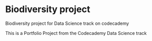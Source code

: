 # Biodiversity project
Biodiversity project for Data Science track on codecademy

This is a Portfolio Project from the Codecademy Data Science track